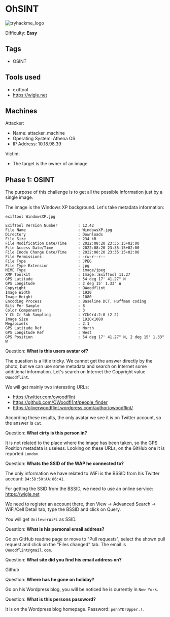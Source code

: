 # OhSINT
![tryhackme_logo](https://user-images.githubusercontent.com/83867734/185771149-cb02c6f2-8476-4ab3-a626-cca8db0a08bf.png)

Difficulty: **Easy**

Tags
--
* OSINT

Tools used
--
* exiftool
* https://wigle.net

Machines
--
Attacker:
* Name: attacker_machine
* Operating System: Athena OS
* IP Address: 10.18.98.39

Victim:
* The target is the owner of an image

Phase 1: OSINT
--
The purpose of this challenge is to get  all the possible information just by a single image.

The image is the Windows XP background. Let's take metadata information:
```
exiftool WindowsXP.jpg

ExifTool Version Number         : 12.42
File Name                       : WindowsXP.jpg
Directory                       : Downloads
File Size                       : 234 kB
File Modification Date/Time     : 2022:08:20 23:35:15+02:00
File Access Date/Time           : 2022:08:20 23:35:15+02:00
File Inode Change Date/Time     : 2022:08:20 23:35:15+02:00
File Permissions                : -rw-r--r--
File Type                       : JPEG
File Type Extension             : jpg
MIME Type                       : image/jpeg
XMP Toolkit                     : Image::ExifTool 11.27
GPS Latitude                    : 54 deg 17' 41.27" N
GPS Longitude                   : 2 deg 15' 1.33" W
Copyright                       : OWoodflint
Image Width                     : 1920
Image Height                    : 1080
Encoding Process                : Baseline DCT, Huffman coding
Bits Per Sample                 : 8
Color Components                : 3
Y Cb Cr Sub Sampling            : YCbCr4:2:0 (2 2)
Image Size                      : 1920x1080
Megapixels                      : 2.1
GPS Latitude Ref                : North
GPS Longitude Ref               : West
GPS Position                    : 54 deg 17' 41.27" N, 2 deg 15' 1.33" W
```

Question: **What is this users avatar of?**

The question is a little tricky. We cannot get the answer directly by the photo, but we can use some metadata and search on Internet some additional information. Let's search on Internet the Copyright value `OWoodflint`.

We will get mainly two interesting URLs:
* https://twitter.com/owoodflint
* https://github.com/OWoodfl1nt/people_finder
* https://oliverwoodflint.wordpress.com/author/owoodflint/

According these results, the only avatar we see it is on Twitter account, so the answer is `cat`.

Question: **What cirty is this person in?**

It is not related to the place where the image has been taken, so the GPS Position metadata is useless. Looking on these URLs, on the GitHub one it is reported `London`.

Question: **Whats the SSID of the WAP he connected to?**

The only information we have related to WiFi is the BSSID from his Twitter account: `B4:5D:50:AA:86:41`.

For getting the SSID from the BSSID, we need to use an online service: https://wigle.net

We need to register an account there, then View -> Advanced Search -> WiFi/Cell Detail tab, type the BSSID and click on Query.

You will get `UnileverWiFi` as SSID.

Question: **What is his personal email address?**

Go on GitHub readme page or move to "Pull requests", select the shown pull request and click on the "Files changed" tab. The email is `OWoodflint@gmail.com`.

Question: **What site did you find his email address on?**

Github

Question: **Where has he gone on holiday?**

Go on his Wordpress blog, you will be noticed he is currently in `New York`.

Question: **What is this persons password?**

It is on the Wordpress blog homepage. Password: `pennYDr0pper.!`.